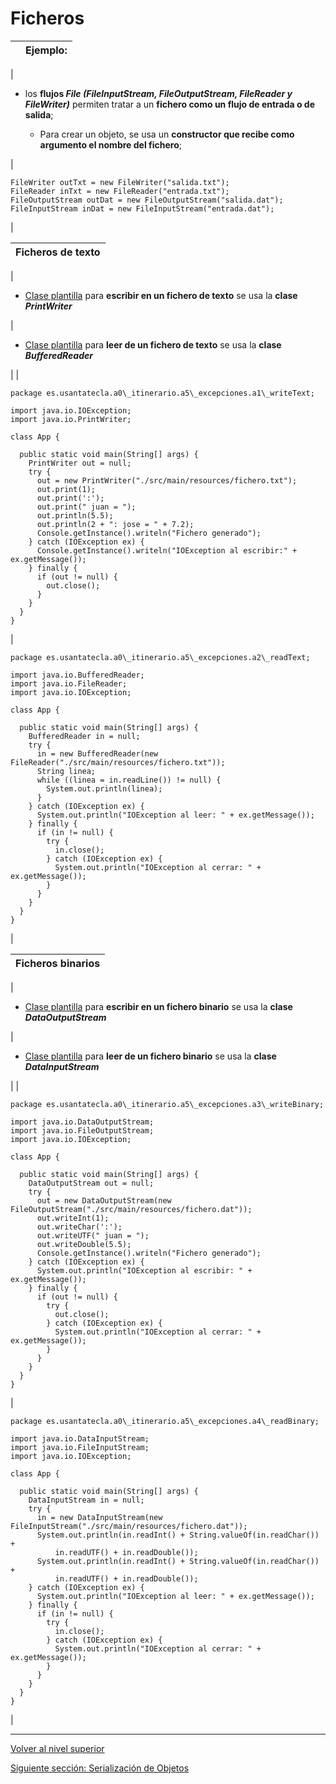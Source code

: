 # Ficheros






|  | **Ejemplo:** |
| --- | --- |
| 
* los **flujos *File (FileInputStream, FileOutputStream, FileReader y FileWriter)*** permiten tratar a un **fichero como un flujo de entrada o de salida**;


	+ Para crear un objeto, se usa un **constructor que recibe como argumento el nombre del fichero**;



 | 


```
FileWriter outTxt = new FileWriter("salida.txt");
FileReader inTxt = new FileReader("entrada.txt");
FileOutputStream outDat = new FileOutputStream("salida.dat");
FileInputStream inDat = new FileInputStream("entrada.dat");
```


 |







| **Ficheros de texto** |
| --- |
| 
* [Clase plantilla](https://github.com/USantaTecla-tech-java/src/blob/main/src/main/java/es/usantatecla/a0_itinerario/a5_excepciones/a1_writeText/App.java) para **escribir en un fichero de texto** se usa la **clase *PrintWriter***


 | 
* [Clase plantilla](https://github.com/USantaTecla-tech-java/src/blob/main/src/main/java/es/usantatecla/a0_itinerario/a5_excepciones/a2_readText/App.java) para **leer de un fichero de texto** se usa la **clase *BufferedReader***


 |
| 


```
package es.usantatecla.a0\_itinerario.a5\_excepciones.a1\_writeText;

import java.io.IOException;
import java.io.PrintWriter;

class App {

  public static void main(String[] args) {
    PrintWriter out = null;
    try {
      out = new PrintWriter("./src/main/resources/fichero.txt");
      out.print(1);
      out.print(':');
      out.print(" juan = ");
      out.println(5.5);
      out.println(2 + ": jose = " + 7.2);
      Console.getInstance().writeln("Fichero generado");
    } catch (IOException ex) {
      Console.getInstance().writeln("IOException al escribir:" + ex.getMessage());
    } finally {
      if (out != null) {
        out.close();
      }
    }
  }
}
```


 | 


```
package es.usantatecla.a0\_itinerario.a5\_excepciones.a2\_readText;

import java.io.BufferedReader;
import java.io.FileReader;
import java.io.IOException;

class App {

  public static void main(String[] args) {
    BufferedReader in = null;
    try {
      in = new BufferedReader(new FileReader("./src/main/resources/fichero.txt"));
      String linea;
      while ((linea = in.readLine()) != null) {
        System.out.println(linea);
      }
    } catch (IOException ex) {
      System.out.println("IOException al leer: " + ex.getMessage());
    } finally {
      if (in != null) {
        try {
          in.close();
        } catch (IOException ex) {
          System.out.println("IOException al cerrar: " + ex.getMessage());
        }
      }
    }
  }
}
```


 |







| **Ficheros binarios** |
| --- |
| 
* [Clase plantilla](https://github.com/USantaTecla-tech-java/src/tree/main/src/main/java/es/usantatecla/a0_itinerario/a5_excepciones/a3_writeBinary/App.java) para **escribir en un fichero binario** se usa la **clase *DataOutputStream***


 | 
* [Clase plantilla](https://github.com/USantaTecla-tech-java/src/blob/main/src/main/java/es/usantatecla/a0_itinerario/a5_excepciones/a4_readBinary/App.java) para **leer de un fichero binario** se usa la **clase *DataInputStream***


 |
| 


```
package es.usantatecla.a0\_itinerario.a5\_excepciones.a3\_writeBinary;

import java.io.DataOutputStream;
import java.io.FileOutputStream;
import java.io.IOException;

class App {

  public static void main(String[] args) {
    DataOutputStream out = null;
    try {
      out = new DataOutputStream(new FileOutputStream("./src/main/resources/fichero.dat"));
      out.writeInt(1);
      out.writeChar(':');
      out.writeUTF(" juan = ");
      out.writeDouble(5.5);
      Console.getInstance().writeln("Fichero generado");
    } catch (IOException ex) {
      System.out.println("IOException al escribir: " + ex.getMessage());
    } finally {
      if (out != null) {
        try {
          out.close();
        } catch (IOException ex) {
          System.out.println("IOException al cerrar: " + ex.getMessage());
        }
      }
    }
  }
}
```


 | 


```
package es.usantatecla.a0\_itinerario.a5\_excepciones.a4\_readBinary;

import java.io.DataInputStream;
import java.io.FileInputStream;
import java.io.IOException;

class App {

  public static void main(String[] args) {
    DataInputStream in = null;
    try {
      in = new DataInputStream(new FileInputStream("./src/main/resources/fichero.dat"));
      System.out.println(in.readInt() + String.valueOf(in.readChar()) +
          in.readUTF() + in.readDouble());
      System.out.println(in.readInt() + String.valueOf(in.readChar()) +
          in.readUTF() + in.readDouble());
    } catch (IOException ex) {
      System.out.println("IOException al leer: " + ex.getMessage());
    } finally {
      if (in != null) {
        try {
          in.close();
        } catch (IOException ex) {
          System.out.println("IOException al cerrar: " + ex.getMessage());
        }
      }
    }
  }
}
```


 |


---

[Volver al nivel superior](../README.md)

[Siguiente sección: Serialización de Objetos](../u5objectSerialization/README.md)
